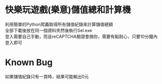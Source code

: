 # 快樂玩遊戲(樂意)儲值總和計算機
利用簡單的Python爬蟲取得所有儲值紀錄來計算儲值總額  
全部下載後放在同一個資料夾然後執行Sel.exe  
登入需要自己手動，而且reCAPTCHA驗證會搞你，需要有點耐心，只要10分鐘內登入即可  
# Known Bug
如果儲值紀錄只有一頁時，結果可能輸出0元

